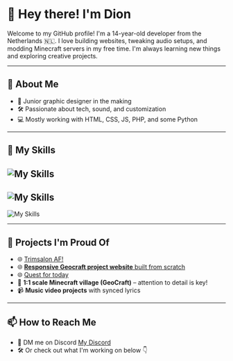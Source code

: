 # 👋 Hey there! I'm Dion

Welcome to my GitHub profile! I'm a 14-year-old developer from the Netherlands 🇳🇱. I love building websites, tweaking audio setups, and modding Minecraft servers in my free time. I'm always learning new things and exploring creative projects.

---

## 🚀 About Me

- 🎨 Junior graphic designer in the making  
- 🛠️ Passionate about tech, sound, and customization  
- 💻 Mostly working with HTML, CSS, JS, PHP, and some Python

---

## 🧰 My Skills

![My Skills](https://skillicons.dev/icons?i=html,css,js,php,wordpress,python)
-
![My Skills](https://skillicons.dev/icons?i=windows,linux,apple)
-
![My Skills](https://skillicons.dev/icons?i=vscode,discord,bots,git,github,powershell)

---

## 📂 Projects I'm Proud Of

- 🌐 [Trimsalon AF!](https://trimsalonaf.nl/)
- 🌐 [**Responsive Geocraft project website** built from scratch](https://projectdalen.pages.dev)
- 🌐 [Quest for today](https://quest-for-today.web.app/)
- 🧱 **1:1 scale Minecraft village (GeoCraft)** – attention to detail is key!  
- 📹 **Music video projects** with synced lyrics  

---

## 📫 How to Reach Me

- 📨 DM me on Discord [My Discord](https://discord.com/users/1092769673289945088)
- 🛠️ Or check out what I'm working on below 👇  

